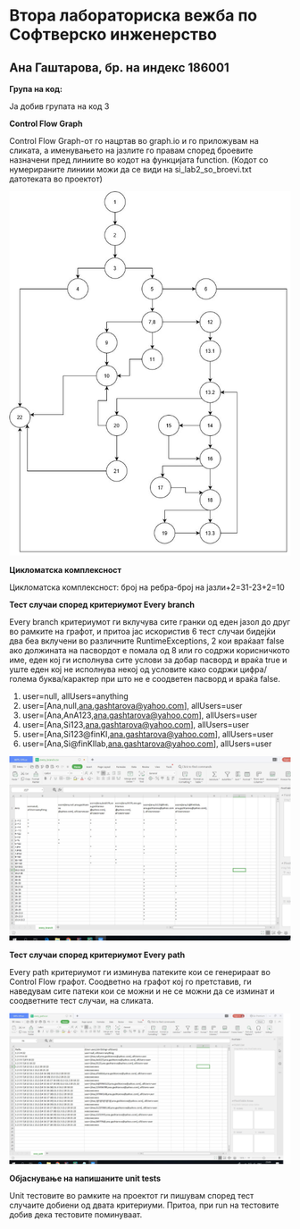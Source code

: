 # Втора лабораториска вежба по Софтверско инженерство

## Ана Гаштарова, бр. на индекс 186001

**Група на код:**

Ја добив групата на код 3

**Control Flow Graph**

Control Flow Graph-от го нацртав во graph.io и го приложувам на сликата, а именувањето на јазлите го правам според броевите назначени пред линиите во кодот на функцијата function. (Кодот со нумерираните линиии можи да се види на si_lab2_so_broevi.txt датотеката во проектот)

![cfg](cfg_si.jpg)



**Цикломатска комплексност**

Цикломатска комплексност: број на ребра-број на јазли+2=31-23+2=10

**Тест случаи според критериумот Every branch**

Every branch критериумот ги вклучува сите гранки од еден јазол до друг во рамките на графот, и притоа јас искористив 6 тест случаи бидејќи два беа вклучени во различните RuntimeExceptions, 2 кои враќаат false ако должината на пасвордот е помала од 8 или го содржи корисничкото име, еден кој ги исполнува сите услови за добар пасворд и враќа true и уште еден кој не исполнува некој од условите како содржи цифра/голема буква/карактер при што не е соодветен пасворд и враќа false. 
1. user=null, allUsers=anything
2. user=[Ana,null,ana.gashtarova@yahoo.com], allUsers=user 
3. user=[Ana,AnA123,ana.gashtarova@yahoo.com], allUsers=user
4. user=[Ana,Si123,ana.gashtarova@yahoo.com], allUsers=user
5. user=[Ana,Si123@finKI,ana.gashtarova@yahoo.com], allUsers=user
6. user=[Ana,Si@finKIlab,ana.gashtarova@yahoo.com], allUsers=user

![cfg](every_branch_tabela_csv.jpg)


**Тест случаи според критериумот Every path**

Every path критериумот ги изминува патеките кои се генерираат во Control Flow графот. Соодветно на графот кој го претставив, ги наведувам сите патеки кои се можни и не се можни да се изминат и соодветните тест случаи, на сликата.

![cfg](tabela_path.jpg)


**Објаснување на напишаните unit tests**

Unit тестовите во рамките на проектот ги пишувам според тест случаите добиени од двата критериуми. Притоа, при run на тестовите добив дека тестовите поминуваат. 

